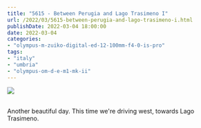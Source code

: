 ```yaml
---
title: "5615 - Between Perugia and Lago Trasimeno I"
url: /2022/03/5615-between-perugia-and-lago-trasimeno-i.html
publishDate: 2022-03-04 18:00:00
date: 2022-03-04
categories:
- "olympus-m-zuiko-digital-ed-12-100mm-f4-0-is-pro"
tags:
- "italy"
- "umbria"
- "olympus-om-d-e-m1-mk-ii"
---
```

<div class="container">
<div class="center"><a target="_blank" href="https://d25zfm9zpd7gm5.cloudfront.net/1200x1200/2019/20190904_090021_lr.jpg"><img class="webfeedsFeaturedVisual" src="https://d25zfm9zpd7gm5.cloudfront.net/0600x0600/2019/20190904_090021_lr.jpg" /></a></div>
</div>
<br />

Another beautiful day. This time we're driving west, towards Lago Trasimeno.
